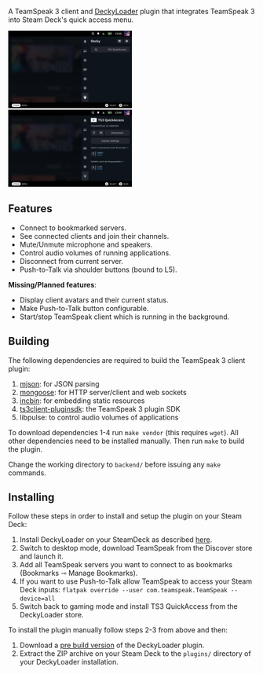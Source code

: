 A TeamSpeak 3 client and [DeckyLoader](https://github.com/SteamDeckHomebrew/PluginLoader) plugin that integrates TeamSpeak 3 into Steam Deck's quick access menu.

<img src="screenshot1.png" width="50%">
<img src="screenshot2.png" width="50%">

## Features

- Connect to bookmarked servers.
- See connected clients and join their channels.
- Mute/Unmute microphone and speakers.
- Control audio volumes of running applications.
- Disconnect from current server.
- Push-to-Talk via shoulder buttons (bound to L5).

**Missing/Planned features**:  
- Display client avatars and their current status.
- Make Push-to-Talk button configurable.
- Start/stop TeamSpeak client which is running in the background.

## Building

The following dependencies are required to build the TeamSpeak 3 client plugin:
1. [mjson](https://github.com/cesanta/mjson): for JSON parsing
1. [mongoose](https://github.com/cesanta/mongoose): for HTTP server/client and web sockets
1. [incbin](https://github.com/graphitemaster/incbin): for embedding static resources
1. [ts3client-pluginsdk](https://github.com/TeamSpeak-Systems/ts3client-pluginsdk): the TeamSpeak 3 plugin SDK
1. libpulse: to control audio volumes of applications

To download dependencies 1-4 run `make vendor` (this requires `wget`). All other dependencies need to be installed manually. Then run `make` to build the plugin.

Change the working directory to `backend/` before issuing any `make` commands.

## Installing

Follow these steps in order to install and setup the plugin on your Steam Deck:
1. Install DeckyLoader on your SteamDeck as described [here](https://github.com/SteamDeckHomebrew/PluginLoader).
1. Switch to desktop mode, download TeamSpeak from the Discover store and launch it.
1. Add all TeamSpeak servers you want to connect to as bookmarks (Bookmarks ⇾ Manage Bookmarks).
1. If you want to use Push-to-Talk allow TeamSpeak to access your Steam Deck inputs: `flatpak override --user com.teamspeak.TeamSpeak --device=all`
1. Switch back to gaming mode and install TS3 QuickAccess from the DeckyLoader store.

To install the plugin manually follow steps 2-3 from above and then:
1. Download a [pre build version](https://github.com/ILadis/ts3-qs4sd/releases) of the DeckyLoader plugin.
1. Extract the ZIP archive on your Steam Deck to the `plugins/` directory of your DeckyLoader installation.

